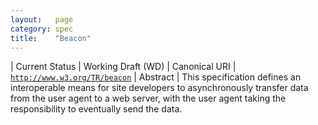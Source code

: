 ```yaml
---
layout:   page
category: spec
title:    "Beacon"
---
```


| Current Status | Working Draft (WD)
| Canonical URI | [`http://www.w3.org/TR/beacon`](http://www.w3.org/TR/beacon)
| Abstract | This specification defines an interoperable means for site developers to asynchronously transfer data from the user agent to a web server, with the user agent taking the responsibility to eventually send the data.